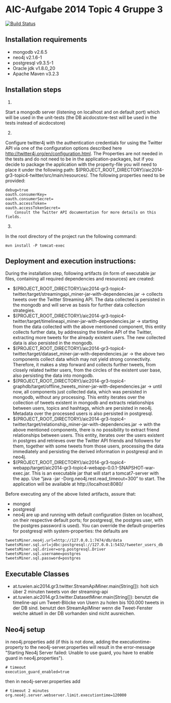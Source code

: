 # AIC-Aufgabe 2014 Topic 4 Gruppe 3

[![Build Status](https://travis-ci.org/cproinger/aic2014-gr3-topic4.svg?branch=master)](https://travis-ci.org/cproinger/aic2014-gr3-topic4)

## Installation requirements

* mongodb v2.6.5
* neo4j v2.1.6-1
* postgresql v9.3.5-1
* Oracle jdk v1.8.0_20
* Apache Maven v3.2.3

## Installation steps

1)

Start a mongodb server (listening on localhost and on default port) which will be used in the unit-tests (the DB aicdocstore-test will be used in the tests instead of aicdocstore)

2)

Configure twitter4j with the authentication credentials for using the Twitter API via one of the configuration options described here http://twitter4j.org/en/configuration.html. The Properties are not needed in the tests and do not need to be in the application-packages, but if you decide to package the application with the property-file you will need to place it under the following path: $(PROJECT_ROOT_DIRECTORY)/aic2014-gr3-topic4-twitter/src/main/resources/. The following properties need to be provided:  

```
debug=true
oauth.consumerKey=
oauth.consumerSecret=
oauth.accessToken=
oauth.accessTokenSecret=
    Consult the Twitter API documentation for more details on this fields.
```    
3)

In the root directory of the project run the following command:

```
mvn install -P tomcat-exec
```        

## Deployment and execution instructions:

During the installation step, following artifacts (in form of executable jar files, containing all required dependencies and resources) are created:
* $(PROJECT_ROOT_DIRECTORY)/aic2014-gr3-topic4-twitter/target/streamingapi_miner-jar-with-dependencies.jar -> collects tweets over the Twitter Streaming API. The data collected is persisted in the mongodb and will serve as basis for further data collection strategies.
* $(PROJECT_ROOT_DIRECTORY)/aic2014-gr3-topic4-twitter/target/timelineapi_miner-jar-with-dependencies.jar -> starting from the data collected with the above mentioned component, this entity collects further data, by addressing the timeline API of the Twitter, extracting more tweets for the already existent users. The new collected data is also persisted in the mongodb.
* $(PROJECT_ROOT_DIRECTORY)/aic2014-gr3-topic4-twitter/target/dataset_miner-jar-with-dependencies.jar -> the above two components collect data which may not yield strong connectivity. Therefore, it makes a step forward and collects further tweets, from closely related twitter users, from the circles of the existent user base, also persisting the data into mongodb.
* $(PROJECT_ROOT_DIRECTORY)/aic2014-gr3-topic4-graphdb/target/offline_tweets_miner-jar-with-dependencies.jar -> until now, all components just collected data, which was persisted in mongodb, without any processing. This entity iterates over the collection of tweets existent in mongodb and extracts relationships between users, topics and hashtags, which are persisted in neo4j. Metadata over the processed users is also persisted in postgresql.
* $(PROJECT_ROOT_DIRECTORY)/aic2014-gr3-topic4-twitter/target/relationship_miner-jar-with-dependencies.jar -> with the above mentioned components, there is no possibility to extract friend relationships between users. This entity, iterates over the users existent in postgres and retrieves over the Twitter API friends and followers for them, together with some tweets from those users, processing the data immediately and persisting the derived information in postgresql and in neo4j.
* $(PROJECT_ROOT_DIRECTORY)/aic2014-gr3-topic4-webapp/target/aic2014-gr3-topic4-webapp-0.0.1-SNAPSHOT-war-exec.jar. This is an executable jar that will start a tomcat7-server with the app. Use “java -jar <jar-name> -Dorg.neo4j.rest.read_timeout=300” to start. The application will be available at http://localhost:8080/

Before executing any of the above listed artifacts, assure that:
* mongod
* postgresql
* neo4j
are up and running with default configuration (listen on localhost, on their respective default ports; for postgresql, the postgres user, with the postgres password is used). You can override the default-properties for postgresql with system-properties: the defaults are

```
tweetsMiner.neo4j.url=http://127.0.0.1:7474/db/data
tweetsMiner.sql.url=jdbc:postgresql://127.0.0.1:5432/tweeter_users_db
tweetsMiner.sql.driver=org.postgresql.Driver
tweetsMiner.sql.username=postgres
tweetsMiner.sql.password=postgres
```

## Executable Classes

* at.tuwien.aic2014.gr3.twitter.StreamApiMiner.main(String[]): holt sich über 2 minuten tweets von der streaming-api
* at.tuwien.aic2014.gr3.twitter.DatasetMiner.main(String[]): benutzt die timeline-api um Tweet-Blöcke von Usern zu holen bis 100.000 tweets in der DB sind. benutzt den StreamApiMiner wenn die Tweet-Fenster welche aktuell in der DB vorhanden sind nicht ausreichen.  

## Neo4j setup

in neo4j.properties add  (if this is not done, adding the executiontime-property to the neo4j-server.properties will result in the error-message "Starting Neo4j Server failed: Unable to use guard, you have to enable guard in neo4j.properties").

```
# timeout  
execution_guard_enabled=true
```

then in neo4j-server.properties add  
```
# timeout 2 minutes
org.neo4j.server.webserver.limit.executiontime=120000
```